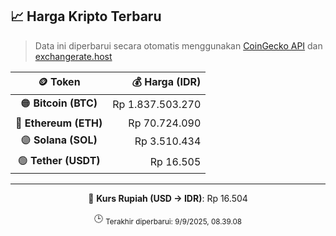 

<!-- HARGA_KRIPTO -->
## 📈 Harga Kripto Terbaru

> Data ini diperbarui secara otomatis menggunakan [CoinGecko API](https://www.coingecko.com/) dan [exchangerate.host](https://exchangerate.host/)

<div align="center">

| 🪙 Token | 💰 Harga (IDR) |
|:------:|---------------:|
| 🟠 **Bitcoin (BTC)**   | Rp 1.837.503.270 |
| 🔵 **Ethereum (ETH)**  | Rp 70.724.090 |
| 🟣 **Solana (SOL)**    | Rp 3.510.434 |
| 🟢 **Tether (USDT)**   | Rp 16.505 |

---

💱 **Kurs Rupiah (USD → IDR)**: Rp 16.504

🕒 <sub>Terakhir diperbarui: 9/9/2025, 08.39.08</sub>

</div>
<!-- /HARGA_KRIPTO -->